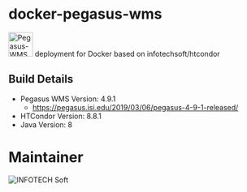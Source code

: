 # docker-pegasus-wms
<a href="https://pegasus.isi.edu/"><img src="https://raw.githubusercontent.com/pegasus-isi/pegasus/master/doc/docbook/images/pegasusfront-black-reduced.png" height="48px" alt="Pegasus-WMS"/></a> deployment for Docker based on infotechsoft/htcondor

## Build Details
 * Pegasus WMS Version: 4.9.1
   * https://pegasus.isi.edu/2019/03/06/pegasus-4-9-1-released/
 * HTCondor Version: 8.8.1
 * Java Version: 8
 
# Maintainer 
![INFOTECH Soft](http://infotechsoft.com/wp-content/uploads/2017/04/InfotechSoft_logo-small.png "INFOTECH Soft, Inc.")